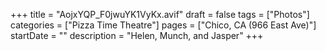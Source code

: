 +++
title = "AojxYQP_F0jwuYK1VyKx.avif"
draft = false
tags = ["Photos"]
categories = ["Pizza Time Theatre"]
pages = ["Chico, CA (966 East Ave)"]
startDate = ""
description = "Helen, Munch, and Jasper"
+++
